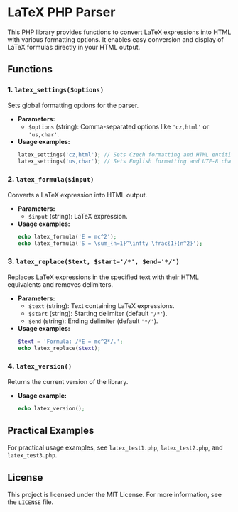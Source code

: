 # LaTeX PHP Parser

This PHP library provides functions to convert LaTeX expressions into HTML with various formatting options. It enables easy conversion and display of LaTeX formulas directly in your HTML output.

## Functions

### 1. `latex_settings($options)`
Sets global formatting options for the parser.
- **Parameters:**
  - `$options` (string): Comma-separated options like `'cz,html'` or `'us,char'`.
- **Usage examples:**
  ```php
  latex_settings('cz,html'); // Sets Czech formatting and HTML entities
  latex_settings('us,char'); // Sets English formatting and UTF-8 characters
  ```

### 2. `latex_formula($input)`
Converts a LaTeX expression into HTML output.
- **Parameters:**
  - `$input` (string): LaTeX expression.
- **Usage examples:**
  ```php
  echo latex_formula('E = mc^2');
  echo latex_formula('S = \sum_{n=1}^\infty \frac{1}{n^2}');
  ```

### 3. `latex_replace($text, $start='/*', $end='*/')`
Replaces LaTeX expressions in the specified text with their HTML equivalents and removes delimiters.
- **Parameters:**
  - `$text` (string): Text containing LaTeX expressions.
  - `$start` (string): Starting delimiter (default `'/*'`).
  - `$end` (string): Ending delimiter (default `'*/'`).
- **Usage examples:**
  ```php
  $text = 'Formula: /*E = mc^2*/.';
  echo latex_replace($text);
  ```

### 4. `latex_version()`
Returns the current version of the library.
- **Usage example:**
  ```php
  echo latex_version();
  ```

## Practical Examples
For practical usage examples, see `latex_test1.php`, `latex_test2.php`, and `latex_test3.php`.

## License
This project is licensed under the MIT License. For more information, see the `LICENSE` file.

